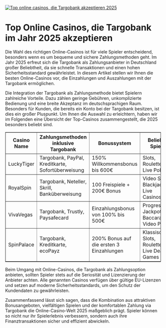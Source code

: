 [![Top online casinos, die Targobank akzeptieren 2025](https://123-caf.pages.dev/gitsignup.png)](https://vrmoo.ru/Bt82HjjY)

<h1>Top Online Casinos, die Targobank im Jahr 2025 akzeptieren</h1> <p>Die Wahl des richtigen Online-Casinos ist für viele Spieler entscheidend, besonders wenn es um bequeme und sichere Zahlungsmethoden geht. Im Jahr 2025 erfreut sich die Targobank als Zahlungsanbieter in Deutschland großer Beliebtheit, da sie schnelle Transaktionen und einen hohen Sicherheitsstandard gewährleistet. In diesem Artikel stellen wir Ihnen die besten Online-Casinos vor, die Einzahlungen und Auszahlungen mit der Targobank ermöglichen.</p>  <p>Die Integration der Targobank als Zahlungsmethode bietet Spielern zahlreiche Vorteile. Dazu zählen geringe Gebühren, unkomplizierte Bedienung und eine breite Akzeptanz im deutschsprachigen Raum. Besonders für Kunden, die bereits ein Konto bei der Targobank besitzen, ist dies ein großer Pluspunkt. Um Ihnen die Auswahl zu erleichtern, haben wir im Folgenden eine Übersicht der Top-Casinos zusammengestellt, die 2025 besonders beliebt sind.</p>  <table border="1" cellpadding="10" cellspacing="0" style="border-collapse:collapse; width:100%; max-width:800px;">   <thead>     <tr>       <th>Casino Name</th>       <th>Zahlungsmethoden inklusive Targobank</th>       <th>Bonussystem</th>       <th>Beliebte Spiele</th>       <th>Besonderheiten</th>     </tr>   </thead>   <tbody>     <tr>       <td>LuckyTiger</td>       <td>Targobank, PayPal, Kreditkarte, Sofortüberweisung</td>       <td>150% Willkommensbonus bis 600€</td>       <td>Slots, Roulette, Live Poker</td>       <td>24/7 Kundenservice, Mobile App</td>     </tr>     <tr>       <td>RoyalSpin</td>       <td>Targobank, Neteller, Skrill, Banküberweisung</td>       <td>100 Freispiele + 200€ Bonus</td>       <td>Video Slots, Blackjack, Live Casinospiele</td>       <td>Sichere SSL-Verschlüsselung, Turniere mit Cash-Preisen</td>     </tr>     <tr>       <td>VivaVegas</td>       <td>Targobank, Trustly, Paysafecard</td>       <td>Einzahlungsbonus von 100% bis 500€</td>       <td>Progressive Jackpots, Baccarat, Video Poker</td>       <td>VIP-Programm, schnelle Auszahlungen</td>     </tr>     <tr>       <td>SpinPalace</td>       <td>Targobank, Kreditkarte, ecoPayz</td>       <td>200% Bonus auf die ersten 3 Einzahlungen</td>       <td>Klassische Slots, Roulette, Live Dealer Games</td>       <td>Exklusive Slot-Turniere, hohe Auszahlungsquote</td>     </tr>   </tbody> </table>  <p>Beim Umgang mit Online-Casinos, die Targobank als Zahlungsoption anbieten, sollten Spieler stets auf die Seriosität und Lizenzierung der Anbieter achten. Alle genannten Casinos verfügen über gültige EU-Lizenzen und setzen auf moderne Sicherheitsstandards, um den Schutz der Kundendaten zu gewährleisten.</p>  <p>Zusammenfassend lässt sich sagen, dass die Kombination aus attraktiven Bonusangeboten, vielfältigen Spielen und der komfortablen Zahlung via Targobank die Online-Casino-Welt 2025 maßgeblich prägt. Spieler können so nicht nur ihr Spielerlebnis verbessern, sondern auch ihre Finanztransaktionen sicher und effizient abwickeln.</p>